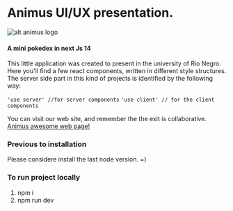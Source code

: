 # Animus UI/UX presentation.
![alt animus logo](https://encrypted-tbn0.gstatic.com/images?q=tbn:ANd9GcQpKOYtZaosnVSjZbELRwZFUqd-3pBD7OQvQvI0FpXDlw&s)

#### A mini pokedex in next Js 14
This little application was created to present in the university of Rio Negro.
Here you'll find a few react components, written in different style structures.
The server side part in this kind of projects is identified by the following way:

`'use server' //for server components`
`'use client' // for the client components`

You can visit our web site, and remember the the exit is collaborative.
[Animus awesome web page!](https://animus.coop/en)

### Previous to installation

Please considere install the last node version. =)

### To run project locally
1. npm i
2. npm run dev

